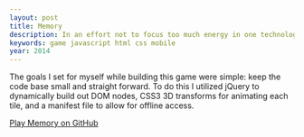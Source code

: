 ```yaml
---
layout: post
title: Memory
description: In an effort not to focus too much energy in one technology I decided to build a game, albeit a simple one, in something other than canvas. I built a web based, mobile friendly version of the classic game <a href="http://en.wikipedia.org/wiki/Concentration_(game)">Concentration</a> using HTML, JavaScript and CSS3.
keywords: game javascript html css mobile
year: 2014
---
```


The goals I set for myself while building this game were simple: keep the code base small and straight forward. To do this I utilized jQuery to dynamically build out DOM nodes, CSS3 3D transforms for animating each tile, and a manifest file to allow for offline access.

[Play Memory on GitHub](http://robotmonsterlovesyou.github.io/memory/)
